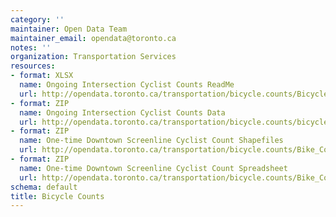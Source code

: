 ```yaml
---
category: ''
maintainer: Open Data Team
maintainer_email: opendata@toronto.ca
notes: ''
organization: Transportation Services
resources:
- format: XLSX
  name: Ongoing Intersection Cyclist Counts ReadMe
  url: http://opendata.toronto.ca/transportation/bicycle.counts/BicycleCountsReadme.xlsx
- format: ZIP
  name: Ongoing Intersection Cyclist Counts Data
  url: http://opendata.toronto.ca/transportation/bicycle.counts/bicycle.counts.zip
- format: ZIP
  name: One-time Downtown Screenline Cyclist Count Shapefiles
  url: http://opendata.toronto.ca/transportation/bicycle.counts/Bike_Count_Shapefiles.zip
- format: ZIP
  name: One-time Downtown Screenline Cyclist Count Spreadsheet
  url: http://opendata.toronto.ca/transportation/bicycle.counts/Bike_Count_Spreadsheets.zip
schema: default
title: Bicycle Counts
---
```

